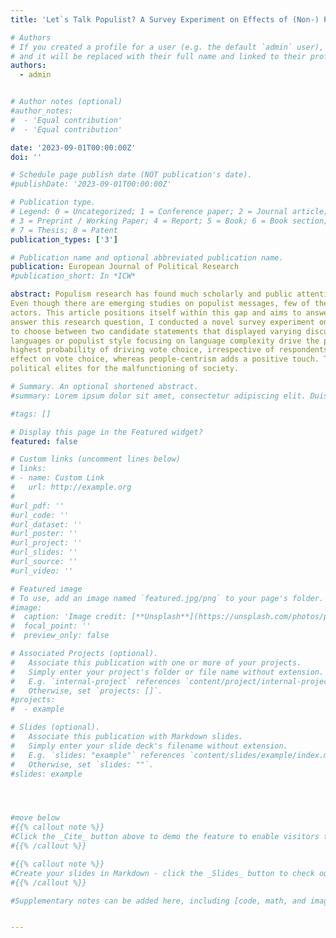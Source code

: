 ```yaml
---
title: 'Let`s Talk Populist? A Survey Experiment on Effects of (Non-) Populist Discourse on Vote Choice'

# Authors
# If you created a profile for a user (e.g. the default `admin` user), write the username (folder name) here
# and it will be replaced with their full name and linked to their profile.
authors:
  - admin


# Author notes (optional)
#author_notes:
#  - 'Equal contribution'
#  - 'Equal contribution'

date: '2023-09-01T00:00:00Z'
doi: ''

# Schedule page publish date (NOT publication's date).
#publishDate: '2023-09-01T00:00:00Z'

# Publication type.
# Legend: 0 = Uncategorized; 1 = Conference paper; 2 = Journal article;
# 3 = Preprint / Working Paper; 4 = Report; 5 = Book; 6 = Book section;
# 7 = Thesis; 8 = Patent
publication_types: ['3']

# Publication name and optional abbreviated publication name.
publication: European Journal of Political Research
#publication_short: In *ICW*

abstract: Populism research has found much scholarly and public attention alike in recent years. Most research has focused on how populism can be defined, assessed or even measured.
Even though there are emerging studies on populist messages, few of them have paid attention on causally identifying ways in which discourse can affect support for populist
actors. This article positions itself within this gap and aims to answer which discursive elements make (non-) populist messages appealing to varying groups of people. To
answer this research question, I conducted a novel survey experiment on vote choice in Germany from December 2020 to January 2021 with N=3,325. Respondents were asked
to choose between two candidate statements that displayed varying discursive elements. Thus, the experiment causally tested whether people-centric rhetoric, blame attributive
languages or populist style focusing on language complexity drive the populist vote. Results show that a neutral form of blame attribution, namely towards politicians, had the
highest probability of driving vote choice, irrespective of respondents’ underlying ideological preferences or populist attitudes. Simple language nearly always has a negative
effect on vote choice, whereas people-centrism adds a positive touch. These results show that there may be an increasing dissatisfaction with democracy that is voiced by blaming
political elites for the malfunctioning of society.

# Summary. An optional shortened abstract.
#summary: Lorem ipsum dolor sit amet, consectetur adipiscing elit. Duis posuere tellus ac convallis placerat. Proin tincidunt magna sed ex sollicitudin condimentum.

#tags: []

# Display this page in the Featured widget?
featured: false

# Custom links (uncomment lines below)
# links:
# - name: Custom Link
#   url: http://example.org
#
#url_pdf: ''
#url_code: ''
#url_dataset: ''
#url_poster: ''
#url_project: ''
#url_slides: ''
#url_source: ''
#url_video: ''

# Featured image
# To use, add an image named `featured.jpg/png` to your page's folder.
#image:
#  caption: 'Image credit: [**Unsplash**](https://unsplash.com/photos/pLCdAaMFLTE)'
#  focal_point: ''
#  preview_only: false

# Associated Projects (optional).
#   Associate this publication with one or more of your projects.
#   Simply enter your project's folder or file name without extension.
#   E.g. `internal-project` references `content/project/internal-project/index.md`.
#   Otherwise, set `projects: []`.
#projects:
#  - example

# Slides (optional).
#   Associate this publication with Markdown slides.
#   Simply enter your slide deck's filename without extension.
#   E.g. `slides: "example"` references `content/slides/example/index.md`.
#   Otherwise, set `slides: ""`.
#slides: example




#move below
#{{% callout note %}}
#Click the _Cite_ button above to demo the feature to enable visitors to import publication metadata into their reference management software.
#{{% /callout %}}

#{{% callout note %}}
#Create your slides in Markdown - click the _Slides_ button to check out the example.
#{{% /callout %}}

#Supplementary notes can be added here, including [code, math, and images](https://wowchemy.com/docs/writing-markdown-latex/).


---
```


